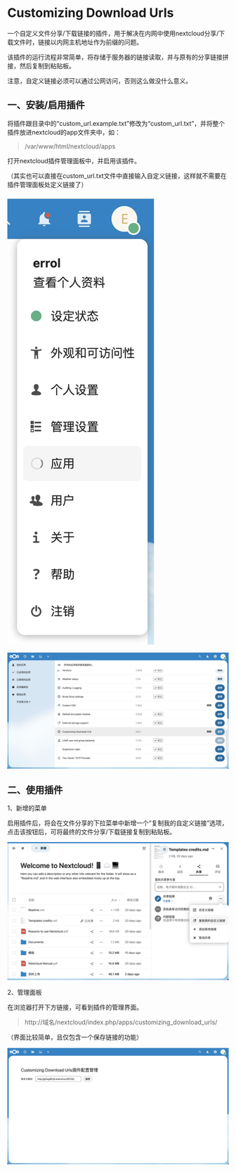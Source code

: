 # Customizing Download Urls

一个自定义文件分享/下载链接的插件，用于解决在内网中使用nextcloud分享/下载文件时，链接以内网主机地址作为前缀的问题。

该插件的运行流程非常简单，将存储于服务器的链接读取，并与原有的分享链接拼接，然后复制到粘贴板。

注意，自定义链接必须可以通过公网访问，否则这么做没什么意义。

## 一、安装/启用插件

将插件跟目录中的“custom_url.example.txt”修改为“custom_url.txt”，并将整个插件放进nextcloud的app文件夹中，如：

> /var/www/html/nextcloud/apps

打开nextcloud插件管理面板中，并启用该插件。

（其实也可以直接在custom_url.txt文件中直接输入自定义链接，这样就不需要在插件管理面板处定义链接了）

![image](./images/28C5DBDEA62A9DA6059B3606842609AA.jpg)

![image](./images/A3AE07943F6BBCD66D8E84102C110DDC.jpg)

## 二、使用插件

1、新增的菜单

启用插件后，将会在文件分享的下拉菜单中新增一个“复制我的自定义链接”选项，点击该按钮后，可将最终的文件分享/下载链接复制到粘贴板。

![image](./images/7A1DF5F98326D557E1B354937E379B7F.jpg)

2、管理面板

在浏览器打开下方链接，可看到插件的管理界面。

> http://域名/nextcloud/index.php/apps/customizing_download_urls/


（界面比较简单，且仅包含一个保存链接的功能）

![image](./images/2231EE9C113A4D75E3A40BA35B64FFA0.jpg)